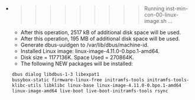 * >>>>>>>>> Running inst-min-con-00-linux-image.sh ...
  * After this operation, 2517 kB of additional disk space will be used.
  * After this operation, 195 MB of additional disk space will be used.
  * Generate dbus-uuidgen to /var/lib/dbus/machine-id.
  * Installed Linux image: linux-image-4.11.0-0.bpo.1-amd64.
  * Disk size = 1177136K. Space Used = 270864K.
  * The following NEW packages will be installed:
  ```bash
  dbus dialog libdbus-1-3 libexpat1
  busybox-static firmware-linux-free initramfs-tools initramfs-tools-core
  klibc-utils libklibc linux-base linux-image-4.11.0-0.bpo.1-amd64
  linux-image-amd64 live-boot live-boot-initramfs-tools rsync
  ```
